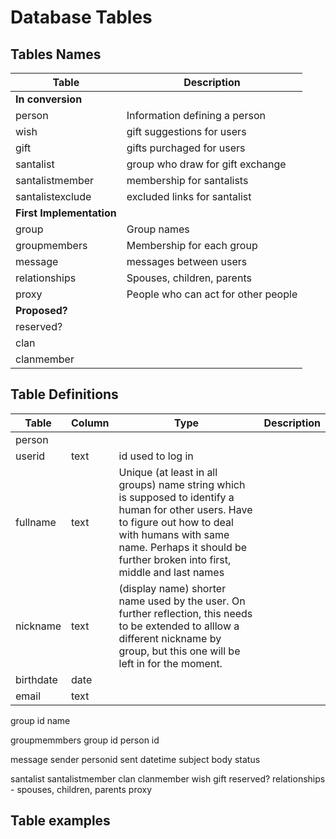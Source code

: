 # Database Tables

## Tables Names

Table | Description
---|---
 | **In conversion**
person | Information defining a person
wish | gift suggestions for users
gift | gifts purchaged for users
santalist | group who draw for gift exchange
santalistmember | membership for santalists
santalistexclude | excluded links for santalist
 | **First Implementation**
group | Group names
groupmembers | Membership for each group
message | messages between users
relationships | Spouses, children, parents
proxy | People who can act for other people
 | **Proposed?**
reserved? |
clan |
clanmember |

## Table Definitions

Table | Column | Type | Description
---|---|---|---
person | | |
 | userid | text | id used to log in 
 | fullname | text | Unique (at least in all groups) name string which is supposed to identify a human for other users.  Have to figure out how to deal with humans with same name.  Perhaps it should be further broken into first, middle and last names
 | nickname | text | (display name) shorter name used by the user. On further reflection, this needs to be extended to alllow a different nickname by group, but this one will be left in for the moment.
 | birthdate | date | 
 | email | text | 
    

group
    id
    name

groupmemmbers
   group id
   person id

message
   sender personid
   sent datetime
   subject
   body
   status

santalist
santalistmember
clan
clanmember
wish
gift
reserved?
relationships - spouses, children, parents
proxy

## Table examples
